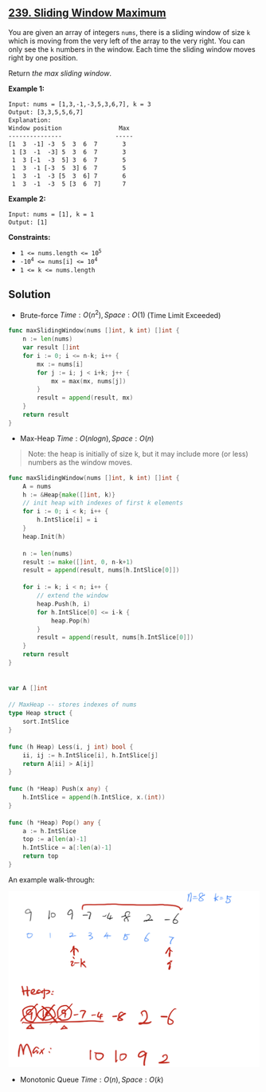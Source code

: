 ## [239. Sliding Window Maximum](https://leetcode.com/problems/sliding-window-maximum/)


You are given an array of integers `nums`, there is a sliding window of size `k` which is moving from the very left of the array to the very right. You can only see the `k` numbers in the window. Each time the sliding window moves right by one position.

Return _the max sliding window_.

**Example 1:**

```
Input: nums = [1,3,-1,-3,5,3,6,7], k = 3
Output: [3,3,5,5,6,7]
Explanation: 
Window position                Max
---------------               -----
[1  3  -1] -3  5  3  6  7       3
 1 [3  -1  -3] 5  3  6  7       3
 1  3 [-1  -3  5] 3  6  7       5
 1  3  -1 [-3  5  3] 6  7       5
 1  3  -1  -3 [5  3  6] 7       6
 1  3  -1  -3  5 [3  6  7]      7
```

**Example 2:**

```
Input: nums = [1], k = 1
Output: [1]
```

**Constraints:**

*   <code>1 <= nums.length <= 10<sup>5</sup></code>
*   <code>-10<sup>4</sup> <= nums[i] <= 10<sup>4</sup></code>
*   `1 <= k <= nums.length`



## Solution

- Brute-force	$Time: O(n^2), Space: O(1)$ 	(Time Limit Exceeded)

```go
func maxSlidingWindow(nums []int, k int) []int {
    n := len(nums)
    var result []int
    for i := 0; i <= n-k; i++ {
        mx := nums[i]
        for j := i; j < i+k; j++ {
            mx = max(mx, nums[j])
        }
        result = append(result, mx)
    }
    return result
}
```



- Max-Heap	$Time: O(nlogn), Space: O(n)$ 

> Note: the heap is initially of size k, but it may include more (or less) numbers as the window moves.

```go
func maxSlidingWindow(nums []int, k int) []int {
    A = nums
    h := &Heap{make([]int, k)}
    // init heap with indexes of first k elements
    for i := 0; i < k; i++ {
        h.IntSlice[i] = i
    }
    heap.Init(h)

    n := len(nums)
    result := make([]int, 0, n-k+1)
    result = append(result, nums[h.IntSlice[0]])

    for i := k; i < n; i++ {
        // extend the window
        heap.Push(h, i)
        for h.IntSlice[0] <= i-k {
            heap.Pop(h)
        }
        result = append(result, nums[h.IntSlice[0]])
    }
    return result
}


var A []int

// MaxHeap -- stores indexes of nums
type Heap struct {
    sort.IntSlice
}

func (h Heap) Less(i, j int) bool {
    ii, ij := h.IntSlice[i], h.IntSlice[j]
    return A[ii] > A[ij]
}

func (h *Heap) Push(x any) {
    h.IntSlice = append(h.IntSlice, x.(int))
}

func (h *Heap) Pop() any {
    a := h.IntSlice
    top := a[len(a)-1]
    h.IntSlice = a[:len(a)-1]
    return top
}
```

An example walk-through:

![IMG_0015](_image/IMG_0015.jpg)



- Monotonic Queue	$Time: O(n), Space: O(k)$ 

```go

```

